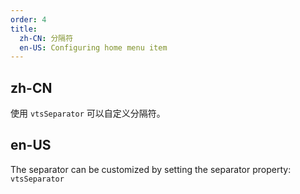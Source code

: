 ```yaml
---
order: 4
title: 
  zh-CN: 分隔符
  en-US: Configuring home menu item
---
```


## zh-CN

使用 `vtsSeparator` 可以自定义分隔符。

## en-US

The separator can be customized by setting the separator property: `vtsSeparator`

